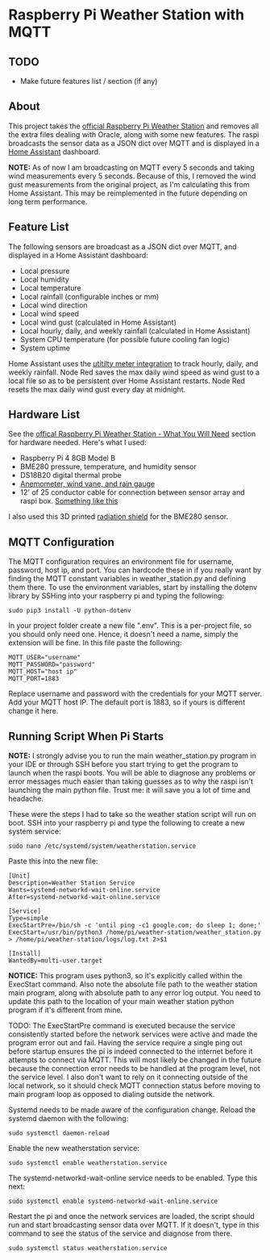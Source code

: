 # Raspberry Pi Weather Station with MQTT

## TODO

- Make future features list / section (if any)

## About

This project takes the [official Raspberry Pi Weather Station](https://projects.raspberrypi.org/en/projects/build-your-own-weather-station) and removes all the extra files dealing with Oracle, along with some new features. The raspi broadcasts the sensor data as a JSON dict over MQTT and is displayed in a [Home Assistant](https://www.home-assistant.io/) dashboard.

**NOTE:** As of now I am broadcasting on MQTT every 5 seconds and taking wind measurements every 5 seconds. Because of this, I removed the wind gust measurements from the original project, as I'm calculating this from Home Assistant. This may be reimplemented in the future depending on long term performance. 

## Feature List

The following sensors are broadcast as a JSON dict over MQTT, and displayed in a Home Assistant dashboard:

- Local pressure
- Local humidity
- Local temperature
- Local rainfall (configurable inches or mm)
- Local wind direction
- Local wind speed
- Local wind gust (calculated in Home Assistant)
- Local hourly, daily, and weekly rainfall (calculated in Home Assistant)
- System CPU temperature (for possible future cooling fan logic)
- System uptime

Home Assistant uses the [utitilty meter integration](https://www.home-assistant.io/integrations/utility_meter/) to track hourly, daily, and weekly rainfall. Node Red saves the max daily wind speed as wind gust to a local file so as to be persistent over Home Assistant restarts. Node Red resets the max daily wind gust every day at midnight. 

## Hardware List

See the [offical Raspberry Pi Weather Station - What You Will Need](https://projects.raspberrypi.org/en/projects/build-your-own-weather-station/1) section for hardware needed. Here's what I used:

- Raspberry Pi 4 8GB Model B
- BME280 pressure, temperature, and humidity sensor
- DS18B20 digital thermal probe
- [Anemometer, wind vane, and rain gauge](https://www.argentdata.com/catalog/product_info.php?products_id=145)
- 12' of 25 conductor cable for connection between sensor array and raspi box. [Something like this](https://www.amazon.com/gp/product/B00B88BFKC/ref=ppx_yo_dt_b_asin_title_o07_s00?ie=UTF8&psc=1)

I also used this 3D printed [radiation shield](https://www.thingiverse.com/thing:1067700) for the BME280 sensor.

## MQTT Configuration

The MQTT configuration requires an environment file for username, password, host ip, and port. You can hardcode these in if you really want by finding the MQTT constant variables in weather_station.py and defining them there. To use the environment variables, start by installing the dotenv library by SSHing into your raspberry pi and typing the following:

```
sudo pip3 install -U python-dotenv
```

In your project folder create a new file ".env". This is a per-project file, so you should only need one. Hence, it doesn't need a name, simply the extension will be fine. In this file paste the following:

```
MQTT_USER="username"
MQTT_PASSWORD="password"
MQTT_HOST="host ip"
MQTT_PORT=1883
```

Replace username and password with the credentials for your MQTT server. Add your MQTT host IP. The default port is 1883, so if yours is different change it here.

## Running Script When Pi Starts

**NOTE:** I strongly advise you to run the main weather_station.py program in your IDE or through SSH before you start trying to get the program to launch when the raspi boots. You will be able to diagnose any problems or error messages much easier than taking guesses as to why the raspi isn't launching the main python file. Trust me: it will save you a lot of time and headache. 

These were the steps I had to take so the weather station script will run on boot. SSH into your raspberry pi and type the following to create a new system service:

```
sudo nano /etc/systemd/system/weatherstation.service
```

Paste this into the new file:

```
[Unit]
Description=Weather Station Service
Wants=systemd-networkd-wait-online.service
After=systemd-networkd-wait-online.service

[Service]
Type=simple
ExecStartPre=/bin/sh -c 'until ping -c1 google.com; do sleep 1; done;'
ExecStart=/usr/bin/python3 /home/pi/weather-station/weather_station.py > /home/pi/weather-station/logs/log.txt 2>$1

[Install]
WantedBy=multi-user.target
```

**NOTICE:** This program uses python3, so it's explicitly called within the ExecStart command. Also note the absolute file path to the weather station main program, along with absolute path to any error log output. You need to update this path to the location of your main weather station python program if it's different from mine. 

TODO: The ExecStartPre command is executed because the service consistently started before the network services were active and made the program error out and fail. Having the service require a single ping out before startup ensures the pi is indeed connected to the internet before it attempts to connect via MQTT. This will most likely be changed in the future because the connection error needs to be handled at the program level, not the service level. I also don't want to rely on it connecting outside of the local network, so it should check MQTT connection status before moving to main program loop as opposed to dialing outside the network.

Systemd needs to be made aware of the configuration change. Reload the systemd daemon with the following:

```
sudo systemctl daemon-reload
```

Enable the new weatherstation service:

```
sudo systemctl enable weatherstation.service
```

The systemd-networkd-wait-online service needs to be enabled. Type this next:

```
sudo systemctl enable systemd-networkd-wait-online.service
```

Restart the pi and once the network services are loaded, the script should run and start broadcasting sensor data over MQTT. If it doesn't, type in this command to see the status of the service and diagnose from there.

```
sudo systemctl status weatherstation.service
```